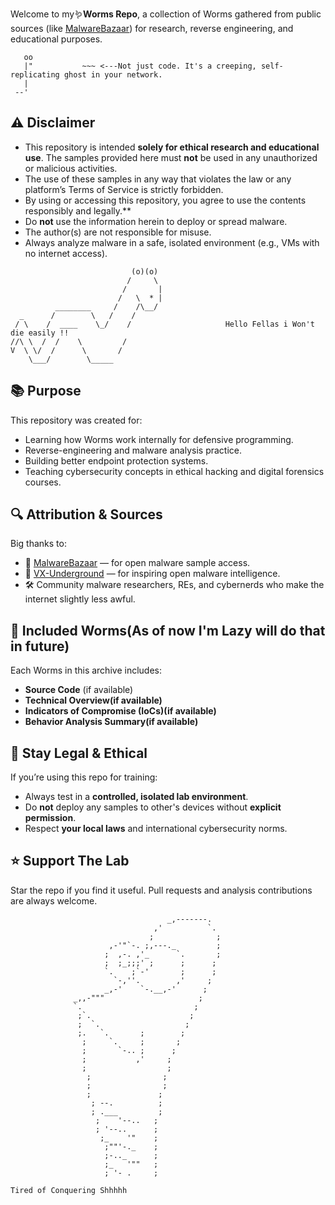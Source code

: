 Welcome to my🪱**Worms Repo**, a collection of Worms gathered from public sources (like [MalwareBazaar](https://bazaar.abuse.ch)) for research, reverse engineering, and educational purposes.

```text
   oo
   |"           ~~~ <---Not just code. It's a creeping, self-replicating ghost in your network.
   |
 --'
```
## ⚠️ Disclaimer
- This repository is intended **solely for ethical research and educational use**. The samples provided here must **not** be used in any unauthorized or malicious activities.  
- The use of these samples in any way that violates the law or any platform’s Terms of Service is strictly forbidden.  
- By using or accessing this repository, you agree to use the contents responsibly and legally.**
- Do **not** use the information herein to deploy or spread malware.
- The author(s) are not responsible for misuse.
- Always analyze malware in a safe, isolated environment (e.g., VMs with no internet access).

```text
                           (o)(o)
                          /     \
                         /       |
                        /   \  * |
          ________     /    /\__/
  _      /        \   /    /
 / \    /  ____    \_/    /                     Hello Fellas i Won't die easily !! 
//\ \  /  /    \         /
V  \ \/  /      \       /
    \___/        \_____

```
## 📚 Purpose

This repository was created for:

- Learning how Worms work internally for defensive programming.
- Reverse-engineering and malware analysis practice.
- Building better endpoint protection systems.
- Teaching cybersecurity concepts in ethical hacking and digital forensics courses.

## 🔍 Attribution & Sources

Big thanks to:
- 🐾 [MalwareBazaar](https://bazaar.abuse.ch) — for open malware sample access.
- 🧠 [VX-Underground](https://vx-underground.org) — for inspiring open malware intelligence.
- 🛠️ Community malware researchers, REs, and cybernerds who make the internet slightly less awful.

## 🧰 Included Worms(As of now I'm Lazy will do that in future)

Each Worms in this archive includes:

- **Source Code** (if available)
- **Technical Overview(if available)**
- **Indicators of Compromise (IoCs)(if available)**
- **Behavior Analysis Summary(if available)**

## 🔐 Stay Legal & Ethical

If you’re using this repo for training:

- Always test in a **controlled, isolated lab environment**.
- Do **not** deploy any samples to other's devices without **explicit permission**.
- Respect **your local laws** and international cybersecurity norms.

## ⭐️ Support The Lab

Star the repo if you find it useful.
Pull requests and analysis contributions are always welcome.
```text
                                   _,-------.
                                ,'          `.
                               ;              ;
                      ,-'"`-. ;,---._         ;
                     ;  ,-. ,'_      `.       ;
                     ;  ;_;;;' ;      ;      ;
                     `.    ;`-'       ;      ;
                       `-,''.        ,'     ;
                     _,-'    `-.__,-'      ;
              _,,-"""                     ;
              `.                         ;
               ;`.                      ;
               ;  `.                   ;
               ;.   `.       ;        ;
                ;     `.     ;       ;
                ;       `-.. ;      ;
                ;           ,'     ;
                ;                  ;
                 ;                ;
                 ;                ;
                 ;               ;
                  ; --.          ;
                  ; .___         ;
                   ;    '--..   ;
                   ; '--..      ;
                    ;_    '"    ;
                     ;""'-._    ;
                     ;-.._      ;
                     ;_   '""   ;
                     ; '- .     ;
                                                                           Tired of Conquering Shhhhh
```

